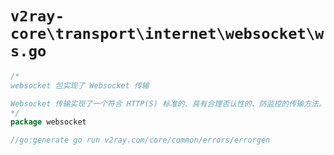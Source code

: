 # `v2ray-core\transport\internet\websocket\ws.go`

```go
/*
websocket 包实现了 Websocket 传输

Websocket 传输实现了一个符合 HTTP(S) 标准的、具有合理否认性的、防监控的传输方法。
*/
package websocket

//go:generate go run v2ray.com/core/common/errors/errorgen
```